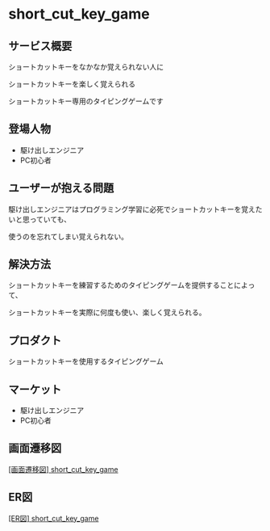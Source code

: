 # short_cut_key_game

## サービス概要
ショートカットキーをなかなか覚えられない人に

ショートカットキーを楽しく覚えられる

ショートカットキー専用のタイピングゲームです

## 登場人物
- 駆け出しエンジニア
- PC初心者

## ユーザーが抱える問題
駆け出しエンジニアはプログラミング学習に必死でショートカットキーを覚えたいと思っていても、

使うのを忘れてしまい覚えられない。

## 解決方法
ショートカットキーを練習するためのタイピングゲームを提供することによって、

ショートカットキーを実際に何度も使い、楽しく覚えられる。

## プロダクト
ショートカットキーを使用するタイピングゲーム

## マーケット
- 駆け出しエンジニア
- PC初心者

## 画面遷移図
[[画面遷移図] short_cut_key_game](https://xd.adobe.com/view/999a73f7-5a2c-4f7f-aae7-7429c94589ca-ccc9/)

## ER図
[[ER図] short_cut_key_game](https://dbdiagram.io/d/605d1aa8ecb54e10c33d4fa3)

